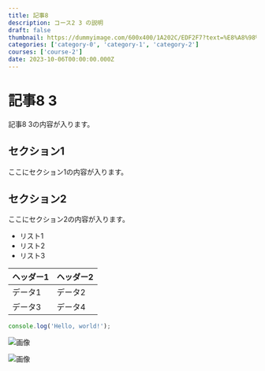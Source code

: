 ```yaml
---
title: 記事8
description: コース2 3 の説明
draft: false
thumbnail: https://dummyimage.com/600x400/1A202C/EDF2F7?text=%E8%A8%98%E4%BA%8B8
categories: ['category-0', 'category-1', 'category-2']
courses: ['course-2']
date: 2023-10-06T00:00:00.000Z
---
```


# 記事8 3

記事8 3の内容が入ります。

## セクション1
ここにセクション1の内容が入ります。

## セクション2
ここにセクション2の内容が入ります。

- リスト1
- リスト2
- リスト3

| ヘッダー1 | ヘッダー2 |
| --------- | --------- |
| データ1   | データ2   |
| データ3   | データ4   |

```javascript
console.log('Hello, world!');
```


![画像](https://dummyimage.com/320x180/2D3748/F5F7FA?text=%E8%A8%98%E4%BA%8B8+3)

![画像](https://dummyimage.com/640x360/1A202C/EDF2F7?text=%E8%A8%98%E4%BA%8B8+3)